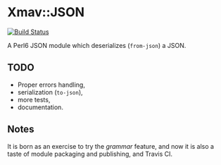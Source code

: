 # Xmav::JSON

[![Build Status](https://travis-ci.org/shintakezou/Xmav-JSON.svg?branch=master)](https://travis-ci.org/shintakezou/Xmav-JSON)

A Perl6 JSON module which deserializes (`from-json`) a JSON.

## TODO

- Proper errors handling,
- serialization (`to-json`),
- more tests,
- documentation.

## Notes

It is born as an exercise to try the *grammar* feature, and now it is
also a taste of module packaging and publishing, and Travis CI.


